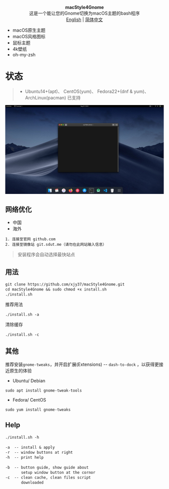 <p align="center"><strong>macStyle4Gnome</strong>
</br>
这是一个能让您的Gnome切换为macOS主题的bash程序
</br>
<a href="./README.md">English</a> | <a href="./README_zh_CN.md">简体中文</a>
</p>
</p>

+ macOS原生主题
+ macOS风格图标
+ 鼠标主题
+ 4k壁纸
+ oh-my-zsh

# 状态
> + Ubuntu14+(apt)、  CentOS(yum)、  Fedora22+(dnf & yum)、  ArchLinux(pacman) 已支持

![sample](./sample.jpg)

## 网络优化
+ 中国
+ 海外
```
1. 连接至官网 github.com
2. 连接至镜像站 git.sdut.me（请勿在此网站输入信息）
```
> 安装程序会自动选择最快站点

## 用法
```
git clone https://github.com/xjy37/macStyle4Gnome.git
cd macStyle4Gnome && sudo chmod +x install.sh
./install.sh
```
推荐用法
```
./install.sh -a
```
清除缓存
```
./install.sh -c
```

## 其他
推荐安装`gnome-tweaks`，并开启扩展(Extensions) -- `dash-to-dock` ，以获得更接近原生的体验
+ Ubuntu/ Debian
```
sudo apt install gnome-tweak-tools
```
+ Fedora/ CentOS
```
sudo yum install gnome-tweaks
```

## Help
```
./install.sh -h

-a  -- install & apply
-r  -- window buttons at right
-h  -- print help

-b  -- button guide, show guide about
       setup window button at the cornor
-c  -- clean cache, clean files script
       downloaded
```

